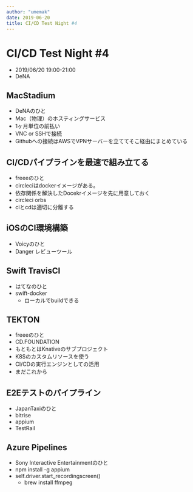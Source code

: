 ```yaml
---
author: "umemak"
date: 2019-06-20
title: CI/CD Test Night #4
---
```


# CI/CD Test Night #4
* 2019/06/20 19:00-21:00
* DeNA

## MacStadium
* DeNAのひと
* Mac（物理）のホスティングサービス
* 1ヶ月単位の前払い
* VNC or SSHで接続
* Githubへの接続はAWSでVPNサーバーを立ててそこ経由にまとめている

## CI/CDパイプラインを最速で組み立てる
* freeeのひと
* circleciはdockerイメージがある。
* 依存関係を解決したDocekrイメージを先に用意しておく
* circleci orbs
* ciとcdは適切に分離する

## iOSのCI環境構築
* Voicyのひと
* Danger レビューツール

## Swift TravisCI
* はてなのひと
* swift-docker
  - ローカルでbuildできる

## TEKTON
* freeeのひと
* CD.FOUNDATION
* もともとはKnativeのサブプロジェクト
* K8Sのカスタムリソースを使う
* CI/CDの実行エンジンとしての活用
* まだこれから

## E2Eテストのパイプライン
* JapanTaxiのひと
* bitrise
* appium
* TestRail

## Azure Pipelines
* Sony Interactive Entertainmentのひと
* npm install -g appium
* self.driver.start_recordingscreen()
  - brew install ffmpeg





